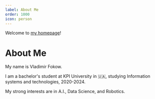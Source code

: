 ```yaml
---
label: About Me
order: 1000
icon: person
---
```


Welcome to [my homepage](https://vladimirfokow.github.io)!

# About Me

My name is Vladimir Fokow.

I am a bachelor's student at KPI University in 🇺🇦, studying Information systems and technologies, 2020-2024.

My strong interests are in A.I., Data Science, and Robotics.

